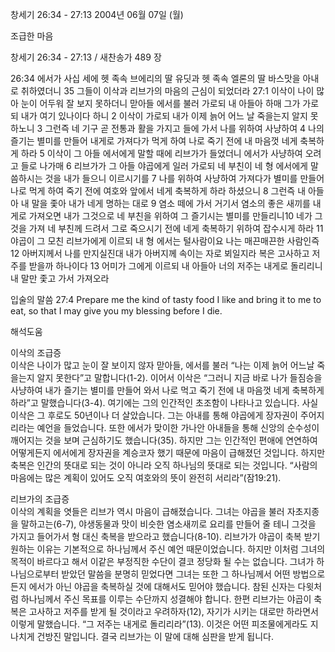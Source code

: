 창세기 26:34 - 27:13 
2004년 06월 07일 (월)

조급한 마음



창세기 26:34 - 27:13 / 새찬송가 489 장


26:34 에서가 사십 세에 헷 족속 브에리의 딸 유딧과 헷 족속 엘론의 딸 바스맛을 아내로 취하였더니 35 그들이 이삭과 리브가의 마음의 근심이 되었더라 27:1 이삭이 나이 많아 눈이 어두워 잘 보지 못하더니 맏아들 에서를 불러 가로되 내 아들아 하매 그가 가로되 내가 여기 있나이다 하니 2 이삭이 가로되 내가 이제 늙어 어느 날 죽을는지 알지 못하노니 3 그런즉 네 기구 곧 전통과 활을 가지고 들에 가서 나를 위하여 사냥하여 4 나의 즐기는 별미를 만들어 내게로 가져다가 먹게 하여 나로 죽기 전에 내 마음껏 네게 축복하게 하라 5 이삭이 그 아들 에서에게 말할 때에 리브가가 들었더니 에서가 사냥하여 오려고 들로 나가매 6 리브가가 그 아들 야곱에게 일러 가로되 네 부친이 네 형 에서에게 말씀하시는 것을 내가 들으니 이르시기를 7 나를 위하여 사냥하여 가져다가 별미를 만들어 나로 먹게 하여 죽기 전에 여호와 앞에서 네게 축복하게 하라 하셨으니 8 그런즉 내 아들아 내 말을 좇아 내가 네게 명하는 대로 9 염소 떼에 가서 거기서 염소의 좋은 새끼를 내게로 가져오면 내가 그것으로 네 부친을 위하여 그 즐기시는 별미를 만들리니10 네가 그것을 가져 네 부친께 드려서 그로 죽으시기 전에 네게 축복하기 위하여 잡수시게 하라 11 야곱이 그 모친 리브가에게 이르되 내 형 에서는 털사람이요 나는 매끈매끈한 사람인즉 12 아버지께서 나를 만지실진대 내가 아버지께 속이는 자로 뵈일지라 복은 고사하고 저주를 받을까 하나이다 13 어미가 그에게 이르되 내 아들아 너의 저주는 내게로 돌리리니 내 말만 좇고 가서 가져오라 

입술의 말씀 
27:4 Prepare me the kind of tasty food I like and bring it to me to eat, so that I may give you my blessing before I die.

해석도움





이삭의 조급증  
이삭은 나이가 많고 눈이 잘 보이지 않자 맏아들, 에서를 불러 “나는 이제 늙어 어느날 죽을는지 알지 못한다”고 말합니다(1-2). 이어서 이삭은 “그러니 지금 바로 나가 들짐승을 사냥하여 내가 즐기는 별미를 만들어 와서 나로 먹고 죽기 전에 내 마음껏 네게 축복하게 하라”고 말했습니다(3-4). 여기에는 그의 인간적인 초조함이 나타나고 있습니다. 사실 이삭은 그 후로도 50년이나 더 살았습니다. 그는 아내를 통해 야곱에게 장자권이 주어지리라는 예언을 들었습니다. 또한 에서가 맞이한 가나안 아내들을 통해 신앙의 순수성이 깨어지는 것을 보며 근심하기도 했습니다(35). 하지만 그는 인간적인 편애에 연연하여 어떻게든지 에서에게 장자권을 계승코자 했기 때문에 마음이 급해졌던 것입니다. 하지만 축복은 인간의 뜻대로 되는 것이 아니라 오직 하나님의 뜻대로 되는 것입니다. “사람의 마음에는 많은 계획이 있어도 오직 여호와의 뜻이 완전히 서리라”(잠19:21).  

리브가의 조급증  
이삭의 계획을 엿들은 리브가 역시 마음이 급해졌습니다. 그녀는 야곱을 불러 자초지종을 말하고는(6-7), 야생동물과 맛이 비슷한 염소새끼로 요리를 만들어 줄 테니 그것을 가지고 들어가서 형 대신 축복을 받으라고 했습니다(8-10). 리브가가 야곱이 축복 받기 원하는 이유는 기본적으로 하나님께서 주신 예언 때문이었습니다. 하지만 이처럼 그녀의 목적이 바르다고 해서 이같은 부정직한 수단이 결코 정당화 될 수는 없습니다. 그녀가 하나님으로부터 받았던 말씀을 분명히 믿었다면 그녀는 또한 그 하나님께서 어떤 방법으로든지 에서가 아닌 야곱을 축복하실 것에 대해서도 믿어야 했습니다. 참된 신자는 다윗처럼 하나님께서 주신 목표를 이루는 수단까지 성결해야 합니다. 한편 리브가는 야곱이 축복은 고사하고 저주를 받게 될 것이라고 우려하자(12), 자기가 시키는 대로만 하라면서 이렇게 말했습니다. “그 저주는 내게로 돌리리라”(13). 이것은 어떤 피조물에게라도 지나치게 건방진 말입니다. 결국 리브가는 이 말에 대해 심판을 받게 됩니다.